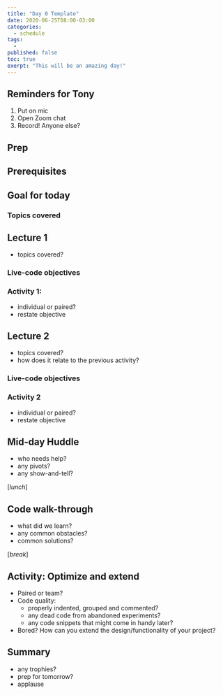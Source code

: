 ```yaml
---
title: "Day 0 Template"
date: 2020-06-25T08:00-03:00
categories:
  - schedule
tags:
  - 
published: false
toc: true
exerpt: "This will be an amazing day!"
---
```

## Reminders for Tony
1. Put on mic
2. Open Zoom chat
3. Record! Anyone else?

## Prep

## Prerequisites

## Goal for today
### Topics covered

## Lecture 1
- topics covered?

### Live-code objectives

### Activity 1: 
- individual or paired?
- restate objective

## Lecture 2
- topics covered?
- how does it relate to the previous activity?

### Live-code objectives

### Activity 2
- individual or paired?
- restate objective

## Mid-day Huddle
- who needs help?
- any pivots?
- any show-and-tell?

[*lunch*]

## Code walk-through
- what did we learn?
- any common obstacles?
- common solutions?

[*break*]

## Activity: Optimize and extend
- Paired or team?
- Code quality: 
  - properly indented, grouped and commented?
  - any dead code from abandoned experiments?
  - any code snippets that might come in handy later?
- Bored? How can you extend the design/functionality of your project?

## Summary
- any trophies?
- prep for tomorrow?
- applause